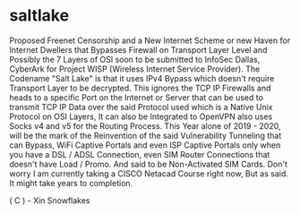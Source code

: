 # saltlake
Proposed Freenet Censorship and a New Internet Scheme or new Haven for Internet Dwellers that Bypasses Firewall on Transport Layer Level and Possibly the 7 Layers of OSI soon to be submitted to InfoSec Dallas, CyberArk for Project WISP (Wireless Internet Service Provider). The Codename "Salt Lake" is that it uses IPv4 Bypass which doesn't require Transport Layer to be decrypted. This ignores the TCP IP Firewalls and heads to a specific Port on the Internet or Server that can be used to transmit TCP IP Data over the said Protocol used which is a Native Unix Protocol on OSI Layers, It can also be Integrated to OpenVPN also uses Socks v4 and v5 for the Routing Process. This Year alone of 2019 - 2020, will be the mark of the Reinvention of the said Vulnerability Tunneling that can Bypass, WiFi Captive Portals and even ISP Captive Portals only when you have a DSL / ADSL Connection, even SIM Router Connections that doesn't have Load / Promo. And said to be Non-Activated SIM Cards. Don't worry I am currently taking a CISCO Netacad Course right now, But as said. It might take years to completion.

( C ) - Xin Snowflakes
